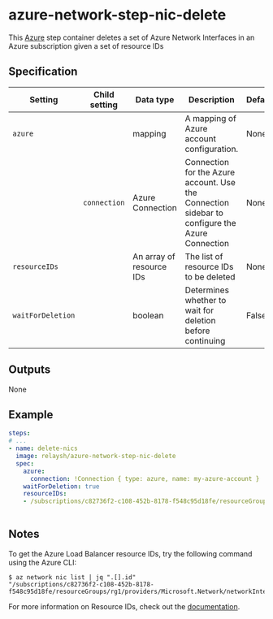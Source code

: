 # azure-network-step-nic-delete

This [Azure](https://azure.microsoft.com/en-us/services/#networking) step container deletes a set of 
Azure Network Interfaces in an Azure subscription given a set of resource IDs

## Specification

| Setting | Child setting | Data type | Description | Default | Required |
|---------|---------------|-----------|-------------|---------|----------|
| `azure` || mapping | A mapping of Azure account configuration. | None | True |
|| `connection` | Azure Connection | Connection for the Azure account. Use the Connection sidebar to configure the Azure Connection | None | True |
| `resourceIDs` ||  An array of resource IDs | The list of resource IDs to be deleted | None | True |
| `waitForDeletion` ||  boolean | Determines whether to wait for deletion before continuing | False | False | 


## Outputs
None

## Example

```yaml
steps:
# ...
- name: delete-nics
  image: relaysh/azure-network-step-nic-delete
  spec:
    azure:
      connection: !Connection { type: azure, name: my-azure-account }
    waitForDeletion: true
    resourceIDs:
    - /subscriptions/c82736f2-c108-452b-8178-f548c95d18fe/resourceGroups/rg1/providers/Microsoft.Network/networkInterfaces/nic1
 
```

## Notes
To get the Azure Load Balancer resource IDs, try the following command using the Azure CLI: 
 ```
$ az network nic list | jq ".[].id"
"/subscriptions/c82736f2-c108-452b-8178-f548c95d18fe/resourceGroups/rg1/providers/Microsoft.Network/networkInterfaces/nic1"
```

For more information on Resource IDs, check out the [documentation]("https://docs.microsoft.com/en-us/rest/api/resources/resources/getbyid"). 

